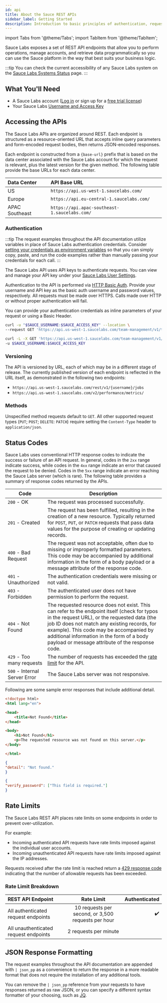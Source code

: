 ```yaml
---
id: api
title: About the Sauce REST APIs
sidebar_label: Getting Started
description: Introduction to basic principles of authentication, request/response structure, response codes and errors.
---
```


import Tabs from '@theme/Tabs';
import TabItem from '@theme/TabItem';

Sauce Labs exposes a set of REST API endpoints that allow you to perform operations, manage accounts, and retrieve data programmatically so you can use the Sauce platform in the way that best suits your business logic.

:::tip
You can check the current accessibility of any Sauce Labs system on the [Sauce Labs Systems Status](https://status.saucelabs.com/) page.
:::

## What You'll Need

- A Sauce Labs account ([Log in](https://accounts.saucelabs.com/am/XUI/#login/) or sign up for a [free trial license](https://saucelabs.com/sign-up))
- Your Sauce Labs [Username and Access Key](https://app.saucelabs.com/user-settings)

## Accessing the APIs

The Sauce Labs APIs are organized around REST. Each endpoint is structured as a resource-oriented URL that accepts inline query parameters and form-encoded request bodies, then returns JSON-encoded responses.

Each endpoint is constructed from a `{base-url}` prefix that is based on the data center associated with the Sauce Labs account for which the request is relevant, plus the latest version for the given method. The following table provide the base URLs for each data center.

| Data Center    | API Base URL                                  |
| :------------- | :-------------------------------------------- |
| US             | `https://api.us-west-1.saucelabs.com/`        |
| Europe         | `https://api.eu-central-1.saucelabs.com/`     |
| APAC Southeast | `https://api.apac-southeast-1.saucelabs.com/` |

### Authentication

:::tip
The request examples throughout the API documentation utilize variables in place of Sauce Labs authentication credentials. Consider [setting your credentials as environment variables](/basics/environment-variables/) so that you can simply copy, paste, and run the code examples rather than manually passing your credentials for each call.
:::

The Sauce Labs API uses API keys to authenticate requests. You can view and manage your API key under your [Sauce Labs User Settings](https://app.saucelabs.com/user-settings).

Authentication to the API is performed via [HTTP Basic Auth](http://en.wikipedia.org/wiki/Basic_access_authentication). Provide your username and API key as the basic auth username and password values, respectively. All requests must be made over HTTPS. Calls made over HTTP or without proper authentication will fail.

You can provide your authentication credentials as inline parameters of your request or using a Basic Header.

```bash title="Inline Authenticated Request Example"
curl -u "$SAUCE_USERNAME:$SAUCE_ACCESS_KEY" --location \
--request GET 'https://api.us-west-1.saucelabs.com/team-management/v1/teams'
```

```bash title="Header Authenticated Request Example"
curl -L -X GET 'https://api.us-west-1.saucelabs.com/team-management/v1/users/' \
-u $SAUCE_USERNAME:$SAUCE_ACCESS_KEY
```

### Versioning

The API is versioned by URL, each of which may be in a different stage of release. The currently published version of each endpoint is reflected in the URL itself, as demonstrated in the following two endpoints:

- `https://api.us-west-1.saucelabs.com/rest/v1/{username}/jobs`
- `https://api.us-west-1.saucelabs.com/v2/performance/metrics/`

### Methods

Unspecified method requests default to `GET`. All other supported request types (`PUT`; `POST`; `DELETE`: `PATCH`) require setting the `Content-Type` header to `application/json`.

## Status Codes

Sauce Labs uses conventional HTTP response codes to indicate the success or failure of an API request. In general, codes in the `2xx` range indicate success, while codes in the `4xx` range indicate an error that caused the request to be denied. Codes in the `5xx` range indicate an error reaching the Sauce Labs server (which is rare). The following table provides a summary of response codes returned by the APIs.

| Code                      | Description                                                                                                                                                                                                                                                                                                                             |
| ------------------------- | --------------------------------------------------------------------------------------------------------------------------------------------------------------------------------------------------------------------------------------------------------------------------------------------------------------------------------------- |
| `200` - OK                | The request was processed successfully.                                                                                                                                                                                                          |
| `201` - Created                | The request has been fulfilled, resulting in the creation of a new resource. Typically returned for `POST`, `PUT`, or `PATCH` requests that pass data values for the purpose of creating or updating records.                                                                                                                                                            |
| `400` - Bad Request       | The request was not acceptable, often due to missing or improperly formatted parameters. This code may be accompanied by additional information in the form of a body payload or a message attribute of the response code.                                                                                                              |
| `401` - Unauthorized      | The authentication credentials were missing or not valid.                                                                                                                                                                                                                                                                               |
| `403` - Forbidden         | The authenticated user does not have permission to perform the request.                                                                                                                                                                                                                                                                 |
| `404` - Not Found         | The requested resource does not exist. This can refer to the endpoint itself (check for typos in the request URL), or the requested data (the job ID does not match any existing records, for example). This code may be accompanied by additional information in the form of a body payload or message attribute of the response code. |
| `429` - Too many requests | The number of requests has exceeded the [rate limit](#rate-limits) for the API.                                                                                                                                                                                                                                                         |
| `500` - Internal Server Error      | The Sauce Labs server was not responsive.                                                                                                                                                                                                                                                                                               |

Following are some sample error responses that include additional detail.

```html title="404 Typo in Request URL Error Response"
<!doctype html>
<html lang="en">

<head>
	<title>Not Found</title>
</head>

<body>
	<h1>Not Found</h1>
	<p>The requested resource was not found on this server.</p>
</body>

</html>
```

```json title="404 User ID Not Found Error Response"
{
"detail": "Not found."
}
```

```json title="400 Missing Required Parameter Error Response"
{
"verify_password": ["This field is required."]
}
```

## Rate Limits

The Sauce Labs REST API places rate limits on some endpoints in order to prevent over-utilization.

For example:

- Incoming authenticated API requests have rate limits imposed against the individual user accounts.
- Incoming unauthenticated API requests have rate limits imposed against the IP addresses.

Requests received after the rate limit is reached return a [429 response code](https://developer.mozilla.org/en-US/docs/Web/HTTP/Status/429#:~:text=The%20HTTP%20429%20Too%20Many,before%20making%20a%20new%20request) indicating that the number of allowable requests has been exceeded.

### Rate Limit Breakdown

| REST API Endpoint                     |                     Rate Limit                     |      Authenticated |
| :------------------------------------ | :------------------------------------------------: | -----------------: |
| All authenticated request endpoints   | 10 requests per second, or 3,500 requests per hour | :heavy_check_mark: |
| All unauthenticated request endpoints |               2 requests per minute                |                    |

## JSON Response Formatting

The request examples throughout the API documentation are appended with `| json_pp` as a convenience to return the response in a more readable format that does not require the installation of any additional tools.

You can remove the `| json_pp` reference from your requests to have responses returned as raw JSON, or you can specify a different syntax formatter of your choosing, such as [JQ](https://stedolan.github.io/jq/).
